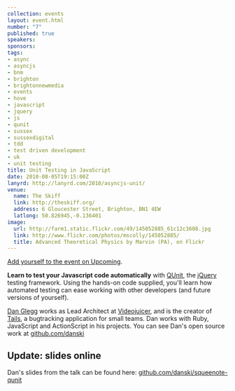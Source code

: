```yaml
--- 
collection: events
layout: event.html
number: "7"
published: true
speakers: 
sponsors: 
tags: 
- async
- asyncjs
- bnm
- brighton
- brightonnewmedia
- events
- hove
- javascript
- jquery
- js
- qunit
- sussex
- sussexdigital
- tdd
- test driven development
- uk
- unit testing
title: Unit Testing in JavaScript
date: 2010-08-05T19:15:00Z
lanyrd: http://lanyrd.com/2010/asyncjs-unit/
venue: 
  name: The Skiff
  link: http://theskiff.org/
  address: 6 Gloucester Street, Brighton, BN1 4EW
  latlong: 50.826945,-0.136401
image:
  url: http://farm1.static.flickr.com/49/145052885_61c12c3608.jpg
  link: http://www.flickr.com/photos/mscolly/145052885/
  title: Advanced Theoretical Physics by Marvin (PA), on Flickr
---
```

<a href="http://upcoming.yahoo.com/event/6608947/ENG/Brighton/Async-Unit-Testing-in-JavaScript/The-Skiff/">Add yourself to the event on Upcoming</a>.

<strong>Learn to test your Javascript code automatically</strong> with <a href="http://docs.jquery.com/QUnit">QUnit</a>, the <a href="http://jquery.com">jQuery</a> testing framework. Using the hands-on code supplied, you'll learn how automated testing can ease working with other developers (and future versions of yourself).

<a href="http://twitter.com/angryamoeba">Dan Glegg</a> works as Lead Architect at <a href="http://videojuicer.com">Videojuicer</a>, and is the creator of <a href="http://tailshq.com">Tails</a>, a bugtracking application for small teams. Dan works with Ruby, JavaScript and ActionScript in his projects. You can see Dan's open source work at <a href="http://github.com/danski">github.com/danski</a>

<h2>Update: slides online</h2>
Dan's slides from the talk can be found here: <a href="https://github.com/danski/squeenote-qunit">github.com/danski/squeenote-qunit</a>
